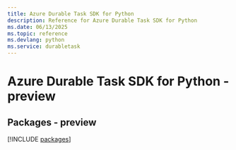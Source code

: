 ```yaml
---
title: Azure Durable Task SDK for Python
description: Reference for Azure Durable Task SDK for Python
ms.date: 06/13/2025
ms.topic: reference
ms.devlang: python
ms.service: durabletask
---
```

# Azure Durable Task SDK for Python - preview
## Packages - preview
[!INCLUDE [packages](durable-task-index.md)]